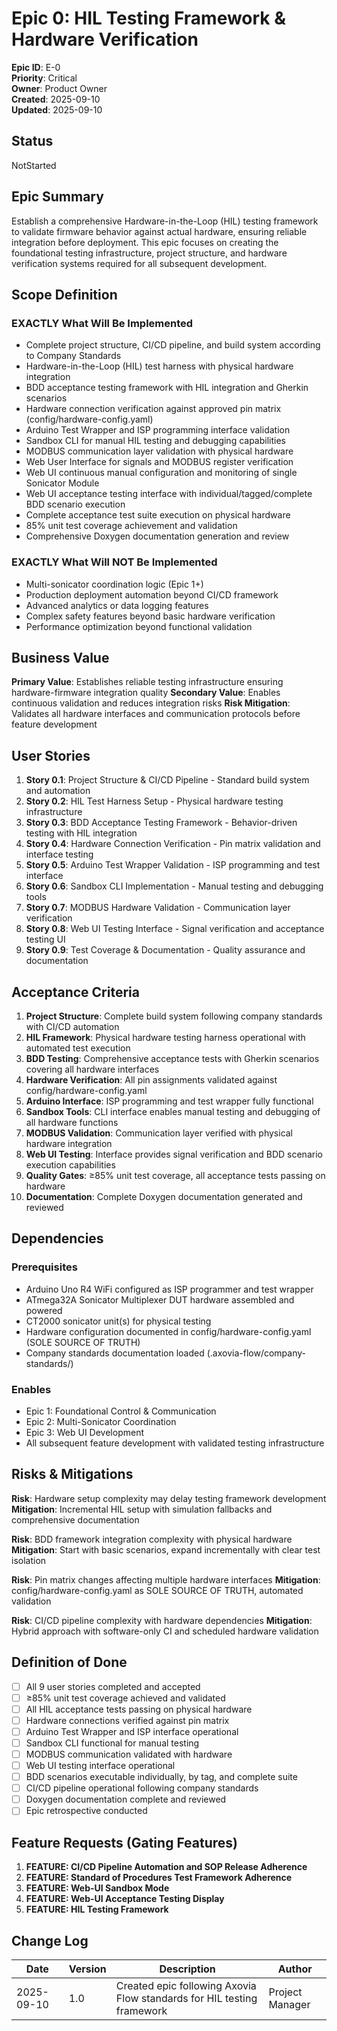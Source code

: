 # Epic 0: HIL Testing Framework & Hardware Verification

**Epic ID**: E-0  
**Priority**: Critical  
**Owner**: Product Owner  
**Created**: 2025-09-10  
**Updated**: 2025-09-10  

## Status

NotStarted

## Epic Summary

Establish a comprehensive Hardware-in-the-Loop (HIL) testing framework to validate firmware behavior against actual hardware, ensuring reliable integration before deployment. This epic focuses on creating the foundational testing infrastructure, project structure, and hardware verification systems required for all subsequent development.

## Scope Definition

### EXACTLY What Will Be Implemented

- Complete project structure, CI/CD pipeline, and build system according to Company Standards
- Hardware-in-the-Loop (HIL) test harness with physical hardware integration
- BDD acceptance testing framework with HIL integration and Gherkin scenarios
- Hardware connection verification against approved pin matrix (config/hardware-config.yaml)
- Arduino Test Wrapper and ISP programming interface validation
- Sandbox CLI for manual HIL testing and debugging capabilities
- MODBUS communication layer validation with physical hardware
- Web User Interface for signals and MODBUS register verification
- Web UI continuous manual configuration and monitoring of single Sonicator Module
- Web UI acceptance testing interface with individual/tagged/complete BDD scenario execution
- Complete acceptance test suite execution on physical hardware
- 85% unit test coverage achievement and validation
- Comprehensive Doxygen documentation generation and review

### EXACTLY What Will NOT Be Implemented

- Multi-sonicator coordination logic (Epic 1+)
- Production deployment automation beyond CI/CD framework
- Advanced analytics or data logging features
- Complex safety features beyond basic hardware verification
- Performance optimization beyond functional validation

## Business Value

**Primary Value**: Establishes reliable testing infrastructure ensuring hardware-firmware integration quality
**Secondary Value**: Enables continuous validation and reduces integration risks
**Risk Mitigation**: Validates all hardware interfaces and communication protocols before feature development

## User Stories

1. **Story 0.1**: Project Structure & CI/CD Pipeline - Standard build system and automation
2. **Story 0.2**: HIL Test Harness Setup - Physical hardware testing infrastructure
3. **Story 0.3**: BDD Acceptance Testing Framework - Behavior-driven testing with HIL integration
4. **Story 0.4**: Hardware Connection Verification - Pin matrix validation and interface testing
5. **Story 0.5**: Arduino Test Wrapper Validation - ISP programming and test interface
6. **Story 0.6**: Sandbox CLI Implementation - Manual testing and debugging tools
7. **Story 0.7**: MODBUS Hardware Validation - Communication layer verification
8. **Story 0.8**: Web UI Testing Interface - Signal verification and acceptance testing UI
9. **Story 0.9**: Test Coverage & Documentation - Quality assurance and documentation

## Acceptance Criteria

1. **Project Structure**: Complete build system following company standards with CI/CD automation
2. **HIL Framework**: Physical hardware testing harness operational with automated test execution
3. **BDD Testing**: Comprehensive acceptance tests with Gherkin scenarios covering all hardware interfaces
4. **Hardware Verification**: All pin assignments validated against config/hardware-config.yaml
5. **Arduino Interface**: ISP programming and test wrapper fully functional
6. **Sandbox Tools**: CLI interface enables manual testing and debugging of all hardware functions
7. **MODBUS Validation**: Communication layer verified with physical hardware integration
8. **Web UI Testing**: Interface provides signal verification and BDD scenario execution capabilities
9. **Quality Gates**: ≥85% unit test coverage, all acceptance tests passing on hardware
10. **Documentation**: Complete Doxygen documentation generated and reviewed

## Dependencies

### Prerequisites

- Arduino Uno R4 WiFi configured as ISP programmer and test wrapper
- ATmega32A Sonicator Multiplexer DUT hardware assembled and powered
- CT2000 sonicator unit(s) for physical testing
- Hardware configuration documented in config/hardware-config.yaml (SOLE SOURCE OF TRUTH)
- Company standards documentation loaded (.axovia-flow/company-standards/)

### Enables

- Epic 1: Foundational Control & Communication
- Epic 2: Multi-Sonicator Coordination  
- Epic 3: Web UI Development
- All subsequent feature development with validated testing infrastructure

## Risks & Mitigations

**Risk**: Hardware setup complexity may delay testing framework development
**Mitigation**: Incremental HIL setup with simulation fallbacks and comprehensive documentation

**Risk**: BDD framework integration complexity with physical hardware
**Mitigation**: Start with basic scenarios, expand incrementally with clear test isolation

**Risk**: Pin matrix changes affecting multiple hardware interfaces
**Mitigation**: config/hardware-config.yaml as SOLE SOURCE OF TRUTH, automated validation

**Risk**: CI/CD pipeline complexity with hardware dependencies
**Mitigation**: Hybrid approach with software-only CI and scheduled hardware validation

## Definition of Done

- [ ] All 9 user stories completed and accepted
- [ ] ≥85% unit test coverage achieved and validated
- [ ] All HIL acceptance tests passing on physical hardware
- [ ] Hardware connections verified against pin matrix
- [ ] Arduino Test Wrapper and ISP interface operational
- [ ] Sandbox CLI functional for manual testing
- [ ] MODBUS communication validated with hardware
- [ ] Web UI testing interface operational
- [ ] BDD scenarios executable individually, by tag, and complete suite
- [ ] CI/CD pipeline operational following company standards
- [ ] Doxygen documentation complete and reviewed
- [ ] Epic retrospective conducted

## Feature Requests (Gating Features)

1. **FEATURE: CI/CD Pipeline Automation and SOP Release Adherence**
2. **FEATURE: Standard of Procedures Test Framework Adherence**  
3. **FEATURE: Web-UI Sandbox Mode**
4. **FEATURE: Web-UI Acceptance Testing Display**
5. **FEATURE: HIL Testing Framework**

## Change Log

| Date | Version | Description | Author |
|------|---------|-------------|--------|
| 2025-09-10 | 1.0 | Created epic following Axovia Flow standards for HIL testing framework | Project Manager |
